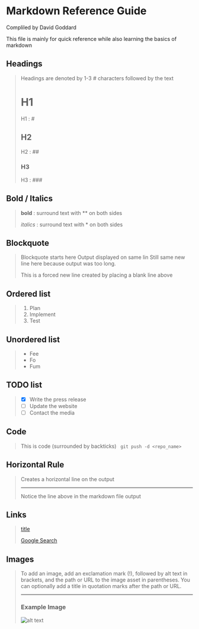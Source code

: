 # Markdown Reference Guide
Compliled by David Goddard

This file is mainly for quick reference while also learning the basics of markdown
## Headings
>Headings are denoted by 1-3 # characters followed by the text
> # H1
> H1 : #
> ## H2
> H2 : ##
> ### H3
> H3 : ###



## Bold / Italics
> **bold** : surround text with ** on both sides
> 
> *italics* : surround text with * on both sides


## Blockquote
> Blockquote starts here
> Output displayed on same lin
> Still same  new line here because output was too long.
> 
> This is a forced new line created by placing a blank line above
>

## Ordered list
>1. Plan
>2. Implement
>3. Test

## Unordered list
>- Fee
>- Fo
>- Fum

## TODO list
>- [x] Write the press release
>- [ ] Update the website
>- [ ] Contact the media


## Code
>This is code (surrounded by backticks) ` git push -d <repo_name>`

## Horizontal Rule
>Creates a horizontal line on the output
>
>
>***
>
>Notice the line above in the markdown file output

## Links

>[title](https://www.example.com)
>
>[Google Search](https://www.google.com)

## Images
>To add an image, add an exclamation mark (!), followed by alt text in brackets, and the path or URL to the image asset in parentheses. You can optionally add a title in quotation marks after the path or URL.
>***
> ### Example Image
> 
>![alt text](image.jpg)
